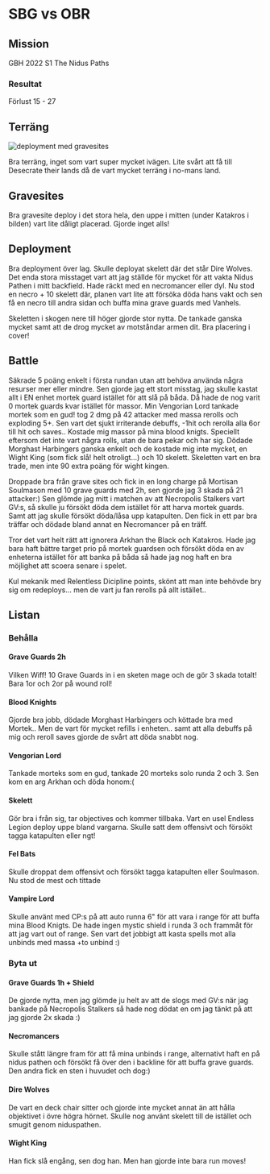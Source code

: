 # SBG vs OBR

## Mission

GBH 2022 S1
The Nidus Paths

### Resultat
Förlust
15 - 27

## Terräng
![deployment med gravesites](bilder/jone-vs-wide-petersson-obr_terrain-setup-med-grave-sites.jpg)

Bra terräng, inget som vart super mycket ivägen. Lite svårt att få till Desecrate their lands då de vart mycket terräng i no-mans land.

## Gravesites
Bra gravesite deploy i det stora hela, den uppe i mitten (under Katakros i bilden) vart lite dåligt placerad. Gjorde inget alls!


## Deployment
Bra deployment över lag. Skulle deployat skelett där det står Dire Wolves. Det enda stora misstaget vart att jag ställde för mycket för att vakta Nidus Pathen i mitt backfield. Hade räckt med en necromancer eller dyl. Nu stod en necro + 10 skelett där, planen vart lite att försöka döda hans vakt och sen få en necro till andra sidan och buffa mina grave guards med Vanhels.

Skeletten i skogen nere till höger gjorde stor nytta. De tankade ganska mycket samt att de drog mycket av motståndar armen dit. Bra placering i cover!

## Battle
Säkrade 5 poäng enkelt i första rundan utan att behöva använda några resurser mer eller mindre. Sen gjorde jag ett stort misstag, jag skulle kastat allt i EN enhet mortek guard istället för att slå på båda. Då hade de nog varit 0 mortek guards kvar istället för massor. Min Vengorian Lord tankade mortek som en gud! tog 2 dmg på 42 attacker med massa rerolls och exploding 5+. Sen vart det sjukt irriterande debuffs, -1hit och rerolla alla 6or till hit och saves.. Kostade mig massor på mina blood knigts. Speciellt eftersom det inte vart några rolls, utan de bara pekar och har sig. Dödade Morghast Harbingers ganska enkelt och de kostade mig inte mycket, en Wight King (som fick slå! helt otroligt...) och 10 skelett. Skeletten vart en bra trade, men inte 90 extra poäng för wight kingen.

Droppade bra från grave sites och fick in en long charge på Mortisan Soulmason med 10 grave guards med 2h, sen gjorde jag 3 skada på 21 attacker:) Sen glömde jag mitt i matchen av att Necropolis Stalkers vart GV:s, så skulle ju försökt döda dem istället för att harva mortek guards. Samt att jag skulle försökt döda/låsa upp katapulten. Den fick in ett par bra träffar och dödade bland annat en Necromancer på en träff.

Tror det vart helt rätt att ignorera Arkhan the Black och Katakros. Hade jag bara haft bättre target prio på mortek guardsen och försökt döda en av enheterna istället för att banka på båda så hade jag nog haft en bra möjlighet att scoera senare i spelet. 


Kul mekanik med Relentless Dicipline points, skönt att man inte behövde bry sig om redeploys... men de vart ju fan rerolls på allt istället.. 

## Listan

### Behålla

#### Grave Guards 2h
Vilken Wiff! 10 Grave Guards in i en sketen mage och de gör 3 skada totalt! Bara 1or och 2or på wound roll!

#### Blood Knights
Gjorde bra jobb, dödade Morghast Harbingers och köttade bra med Mortek.. Men de vart för mycket refills i enheten.. samt att alla debuffs på mig och reroll saves gjorde de svårt att döda snabbt nog.

#### Vengorian Lord
Tankade morteks som en gud, tankade 20 morteks solo runda 2 och 3. Sen kom en  arg Arkhan och döda honom:(

#### Skelett
Gör bra i från sig, tar objectives och kommer tillbaka. Vart en usel Endless Legion deploy uppe bland vargarna. Skulle satt dem offensivt och försökt tagga katapulten eller ngt!

#### Fel Bats
Skulle droppat dem offensivt och försökt tagga katapulten eller Soulmason. Nu stod de mest och tittade

#### Vampire Lord
Skulle använt med CP:s på att auto runna 6" för att vara i range för att buffa mina Blood Knigts. De hade ingen mystic shield i runda 3 och frammåt för att jag vart out of range. Sen vart det jobbigt att kasta spells mot alla unbinds med massa +to unbind :)

### Byta ut

#### Grave Guards 1h + Shield
De gjorde nytta, men jag glömde ju helt av att de slogs med GV:s när jag bankade på Necropolis Stalkers så hade nog dödat en om jag tänkt på att jag gjorde 2x skada :)

#### Necromancers
Skulle stått längre fram för att få mina unbinds i range, alternativt haft en på nidus pathen och försökt få över den i backline för att buffa grave guards. Den andra fick en sten i huvudet och dog:)

#### Dire Wolves
De vart en deck chair sitter och gjorde inte mycket annat än att hålla objektivet i övre högra hörnet. Skulle nog använt skelett till de istället och smugit genom niduspathen.

#### Wight King
Han fick slå engång, sen dog han. Men han gjorde inte bara run moves!